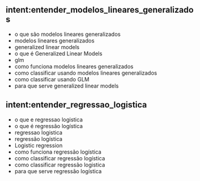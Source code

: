 ## intent:entender_modelos_lineares_generalizados

- o que são modelos lineares generalizados
- modelos lineares generalizados
- generalized linear models
- o que é Generalized Linear Models
- glm
- como funciona modelos lineares generalizados
- como classificar usando modelos lineares generalizados
- como classificar usando GLM
- para que serve  generalized linear models

## intent:entender_regressao_logistica

- o que e regressao logistica
- o que é regressão logística
- regressao logistica
- regressão logística
- Logistic regression
- como funciona regressão logística
- como classificar regressão logística
- como classificar regressão logistica
- para que serve regressão logística